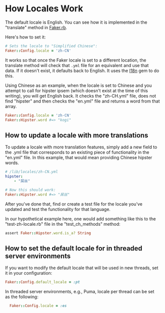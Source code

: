 # How Locales Work

The default locale is English. You can see how it is implemented in the "translate" method in [Faker.rb](/lib/faker.rb).

Here's how to set it:

```ruby
# Sets the locale to "Simplified Chinese":
Faker::Config.locale = 'zh-CN'
```

It works so that once the Faker locale is set to a different location, the translate method will check that `.yml` file for an equivalent and use that data. If it doesn't exist, it defaults back to English. It uses the [I18n](https://github.com/ruby-i18n/i18n) gem to do this.

Using Chinese as an example, when the locale is set to Chinese and you attempt to call for hipster ipsem (which doesn't exist at the time of this writing), you will get English back. It checks the "zh-CH.yml" file, does not find "hipster" and then checks the "en.yml" file and returns a word from that array.

```ruby
Faker::Config.locale = 'zh-CN'
Faker::Hipster.word #=> "kogi"
```

## How to update a locale with more translations

To update a locale with more translation features, simply add a new field to the .yml file that corresponds to an existing piece of functionality in the "en.yml" file. In this example, that would mean providing Chinese hipster words.

```yaml
# /lib/locales/zh-CN.yml
hipster:
    - "屌丝"
```

```ruby
# Now this should work:
Faker::Hipster.word #=> "屌丝"
```

After you've done that, find or create a test file for the locale you've updated and test the functionality for that language.

In our hypothetical example here, one would add something like this to the "test-zh-locale.rb" file in the "test_ch_methods" method:

```ruby
assert Faker::Hipster.word.is_a? String
```

## How to set the default locale for in threaded server environments

If you want to modify the default locale that will be used in new threads, set it in your configuration:

```ruby
Faker::Config.default_locale = :pt
```

In threaded server environments, e.g., Puma, locale per thread can be set as the following:

```ruby
  Faker::Config.locale = :es
```
